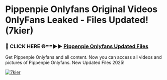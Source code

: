 # Pippenpie Onlyfans Original Videos 0nlyFans Leaked - Files Updated! (7kier)

<h3>🔴 CLICK HERE 🌐==►► <a href="https://tinyurl.com/ehrbuxhb" rel="nofollow">Pippenpie Onlyfans Updated Files</a></h3>

Get Pippenpie Onlyfans and all content. Now you can access all videos and pictures of Pippenpie Onlyfans. New Updated Files 2025!

[![7kier](https://i.imgur.com/lVYEuWS.gif)](https://tinyurl.com/ehrbuxhb)
